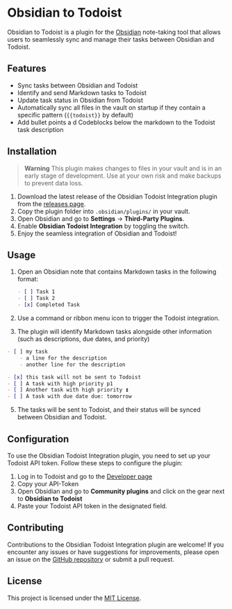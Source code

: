 
# Obsidian to Todoist

Obsidian to Todoist is a plugin for the [Obsidian](https://obsidian.md/) note-taking tool that allows users to seamlessly sync and manage their tasks between Obsidian and Todoist.

## Features

- Sync tasks between Obsidian and Todoist
- Identify and send Markdown tasks to Todoist
- Update task status in Obsidian from Todoist
- Automatically sync all files in the vault on startup if they contain a specific pattern (`{{todoist}}` by default)
- Add bullet points a d Codeblocks below the markdown to the Todoist task description


## Installation

> **Warning**
> This plugin makes changes to files in your vault and is in an early stage of development.
> Use at your own risk and make backups to prevent data loss.


1. Download the latest release of the Obsidian Todoist Integration plugin from the [releases page](https://github.com/VFMR/obsidian-todoist/releases).
2. Copy the plugin folder into `.obsidian/plugins/` in your vault.
3. Open Obsidian and go to **Settings** -> **Third-Party Plugins**.
4. Enable **Obsidian Todoist Integration** by toggling the switch.
5. Enjoy the seamless integration of Obsidian and Todoist!


## Usage

1. Open an Obsidian note that contains Markdown tasks in the following format:

   ```markdown
   - [ ] Task 1
   - [ ] Task 2
   - [x] Completed Task
   ```

2. Use a command or ribbon menu icon to trigger the Todoist integration.
3. The plugin will identify Markdown tasks alongside other information (such as descriptions, due dates, and priority)
```markdown
- [ ] my task
    - a line for the description
    - another line for the description

- [x] this task will not be sent to Todoist
- [ ] A task with high priority p1
- [ ] Another task with high priority ⏫
- [ ] A task with due date due: tomorrow
```

5. The tasks will be sent to Todoist, and their status will be synced between Obsidian and Todoist.


## Configuration

To use the Obsidian Todoist Integration plugin, you need to set up your Todoist API token. Follow these steps to configure the plugin:

1. Log in to Todoist and go to the [Developer page](https://todoist.com/app/settings/integrations/developer)
2. Copy your API-Token
3. Open Obsidian and go to **Community plugins** and click on the gear next to **Obsidian to Todoist**
4. Paste your Todoist API token in the designated field.


## Contributing

Contributions to the Obsidian Todoist Integration plugin are welcome! If you encounter any issues or have suggestions for improvements, please open an issue on the [GitHub repository](https://github.com/MVFR/obsidian-todoist) or submit a pull request.


## License

This project is licensed under the [MIT License](LICENSE).

